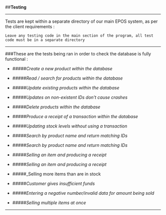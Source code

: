 ##**Testing**

----

Tests are kept within a separate directory of our main EPOS system, as per the client requirements :

`Leave any testing code in the main section of the program, all test code must be in a separate directory`

------------

###These are the tests being ran in order to check the database is fully functional :

- #####_Create a new product within the database_

- #####_Read / search for products within the database_

- #####_Update existing products within the database_

- #####_Updates on non-existent IDs don't cause crashes_

- #####_Delete products within the database_

- #####_Produce a receipt of a transaction within the database_

- #####_Updating stock levels without using a transaction_

- #####_Search by product name and return matching IDs_

- #####_Search by product name and return matching IDs_

- #####_Selling an item and producing a receipt_

- #####_Selling an item and producing a receipt_

- #####_Selling more items than are in stock

- #####_Customer gives insufficient funds_

- #####_Entering a negative number/invalid data for amount being sold_

- #####_Selling multiple items at once_

---